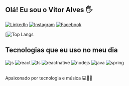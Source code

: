 ## Olá! Eu sou o Vitor Alves 🖐️

[![LinkedIn](https://img.shields.io/badge/LinkedIn-0077B5?style=for-the-badge&logo=linkedin&logoColor=white)](https://www.linkedin.com/in/vitor-alves-b66a08180/)
[![Instagram](https://img.shields.io/badge/Instagram-E4405F?style=for-the-badge&logo=instagram&logoColor=white)](https://www.instagram.com/vitorlallves/)
[![Facebook](https://img.shields.io/badge/Facebook-1877F2?style=for-the-badge&logo=facebook&logoColor=white)](https://www.facebook.com/vitorluis.alves)

[![Top Langs](https://github-readme-stats.vercel.app/api/top-langs/?username=alvesvitor&layout=compact)

## Tecnologias que eu uso no meu dia

<div style="display: inline_block">
  <img align="center" alt="js" src="https://img.shields.io/badge/JavaScript-F7DF1E?style=for-the-badge&logo=javascript&logoColor=black" />
   <img align="center" alt="react" src="https://img.shields.io/badge/React-20232A?style=for-the-badge&logo=react&logoColor=61DAFB" />
   <img align="center" alt="ts" src="https://img.shields.io/badge/TypeScript-007ACC?style=for-the-badge&logo=typescript&logoColor=white" />
  <img align="center" alt="reactnative" src="https://img.shields.io/badge/React_Native-20232A?style=for-the-badge&logo=react&logoColor=61DAFB" />
  <img align="center" alt="nodejs" src="https://img.shields.io/badge/Node.js-43853D?style=for-the-badge&logo=node.js&logoColor=white" />
   <img align="center" alt="java" src="https://img.shields.io/badge/Java-ED8B00?style=for-the-badge&logo=java&logoColor=white" />
   <img align="center" alt="spring" src="https://img.shields.io/badge/Spring-6DB33F?style=for-the-badge&logo=spring&logoColor=white" />
 
  
</div><br/>

Apaixonado por tecnologia e música 💻🎸😀

